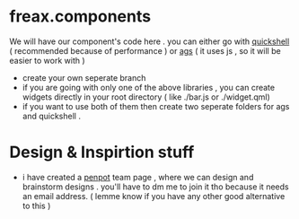 # freax.components

We will have our component's code here . you can either go with [quickshell](https://quickshell.outfoxxed.me/) ( recommended because of performance ) or [ags](https://aylur.github.io/ags/) ( it uses js , so it will be easier to work with ) 

- create your own seperate branch 
- if you are going with only one of the above libraries , you can create widgets directly in your root directory  ( like ./bar.js or ./widget.qml)
- if you want to use both of them then create two seperate folders for ags and quickshell . 
  
# Design & Inspirtion stuff
- i have created a [penpot](https://penpot.app/) team page , where we can design and brainstorm designs . you'll have to dm me to join it tho because it needs an email address. ( lemme know if you have any other good alternative to this )
